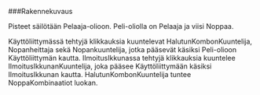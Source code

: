###Rakennekuvaus

Pisteet säilötään Pelaaja-olioon. Peli-oliolla on Pelaaja ja viisi Noppaa.

Käyttöliittymässä tehtyjä klikkauksia kuuntelevat HalutunKombonKuuntelija, Nopanheittaja sekä Nopankuuntelija, jotka pääsevät käsiksi Peli-olioon Käyttöliittymän kautta. IlmoitusIkkunassa tehtyjä klikkauksia kuuntelee IlmoitusIkkunanKuuntelija, joka pääsee Käyttöliittymään käsiksi IlmoitusIkkunan kautta. HalutunKombonKuuntelija tuntee NoppaKombinaatiot luokan.
